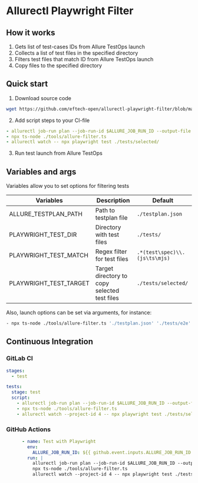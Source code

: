# Allurectl Playwright Filter

## How it works

1. Gets list of test-cases IDs from Allure TestOps launch
2. Collects a list of test files in the specified directory
3. Filters test files that match ID from Allure TestOps launch
4. Copy files to the specified directory

## Quick start

1. Download source code

```bash
wget https://github.com/eftech-open/allurectl-playwright-filter/blob/master/README.md -O <your_repository_path>
```

2. Add script steps to your CI-file

```yaml
- allurectl job-run plan --job-run-id $ALLURE_JOB_RUN_ID --output-file testplan.json
- npx ts-node ./tools/allure-filter.ts
- allurectl watch -- npx playwright test ./tests/selected/
```

3. Run test launch from Allure TestOps

## Variables and args

Variables allow you to set options for filtering tests

| Variables              | Description                                  | Default                       |
|------------------------|----------------------------------------------|-------------------------------|
| ALLURE_TESTPLAN_PATH   | Path to testplan file                        | `./testplan.json`             |
| PLAYWRIGHT_TEST_DIR    | Directory with test files                    | `./tests/`                    |
| PLAYWRIGHT_TEST_MATCH  | Regex filter for test files                  | `.*(test\spec)\\.(js\ts\mjs)` |
| PLAYWRIGHT_TEST_TARGET | Target directory to copy selected test files | `./tests/selected/`           |

Also, launch options can be set via arguments, for instance:

```bash
- npx ts-node ./tools/allure-filter.ts './testplan.json' './tests/e2e' '.*(test|spec)\\.ts' './tmp/allurectl-tests/'
```

## Continuous Integration

### GitLab CI

```yaml
stages:
  - test

tests:
  stage: test
  script:
    - allurectl job-run plan --job-run-id $ALLURE_JOB_RUN_ID --output-file testplan.json
    - npx ts-node ./tools/allure-filter.ts
    - allurectl watch --project-id 4 -- npx playwright test ./tests/selected
```

### GitHub Actions

```yaml
      - name: Test with Playwright
        env:
          ALLURE_JOB_RUN_ID: ${{ github.event.inputs.ALLURE_JOB_RUN_ID }}
        run: |
          allurectl job-run plan --job-run-id $ALLURE_JOB_RUN_ID --output-file testplan.json
          npx ts-node ./tools/allure-filter.ts
          allurectl watch --project-id 4 -- npx playwright test ./tests/selected
```
